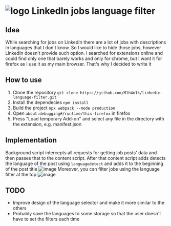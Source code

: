 # ![logo](https://github.com/M1h4n1k/linkedin-language-filter/assets/82715719/f83d5145-397f-4585-93bb-5944d8c4ebef) LinkedIn jobs language filter


## Idea
While searching for jobs on LinkedIn there are a lot of jobs with descriptions in languages that I don't know. So I would like to hide those jobs, however LinkedIn doesn't provide such option. 
I searched for extensions online and could find only one that barely works and only for chrome, but I want it for firefox as I use it as my main browser. That's why I decided to write it

## How to use
1. Clone the repository `git clone https://github.com/M1h4n1k/linkedin-language-filter.git`
2. Install the dependecies `npm install`
3. Build the project `npx webpack --mode production`
4. Open `about:debugging#/runtime/this-firefox` in firefox
5. Press "Load temporary Add-on" and select any file in the directory with the extension, e.g. manifest.json

## Implementation
Background script intercepts all requests for getting job posts' data and then passes that to the content script. After that content script adds detects the language of the post using `languagedetect` and adds it to the beginning of the post title
![image](https://github.com/M1h4n1k/linkedin-language-filter/assets/82715719/3c4b37fd-c376-4c77-97ae-4a993e021dc2)
Moreover, you can filter jobs using the language filter at the top
![image](https://github.com/M1h4n1k/linkedin-language-filter/assets/82715719/d7ca252b-e6ac-425c-9689-03164cd885e1)

## TODO
- Improve design of the language selector and make it more similar to the others
- Probably save the languages to some storage so that the user doesn't have to set the filters each time
